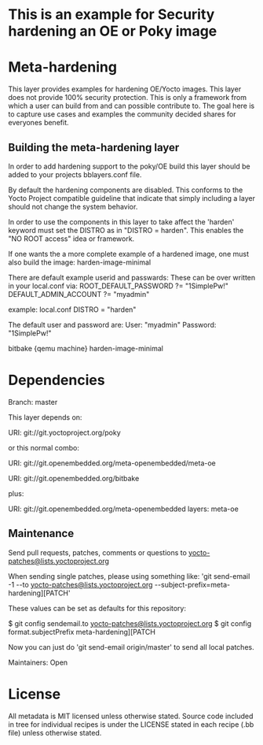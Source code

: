 # This is an example for Security hardening an OE or Poky image


Meta-hardening
=============

This layer provides examples for hardening OE/Yocto images.
This layer does not provide 100% security protection.  This is only 
a framework from which a user can build from and can possible contribute to.
The goal here is to capture use cases and examples the community decided shares for
everyones benefit.

Building the meta-hardening layer
-------------------------------
In order to add hardening support to the poky/OE build this layer should be added
to your projects bblayers.conf file.

By default the hardening components are disabled.  This conforms to the
Yocto Project compatible guideline that indicate that simply including a
layer should not change the system behavior.

In order to use the components in this layer to take affect the  'harden' keyword must
set the DISTRO as in "DISTRO = harden".   This enables the "NO ROOT access" idea or framework.

If one wants the a more complete example of a hardened image, one must also build the image:
harden-image-minimal

There are default example userid and passwards:
These can be over written in your local.conf via:
ROOT_DEFAULT_PASSWORD ?= "1SimplePw!"
DEFAULT_ADMIN_ACCOUNT ?= "myadmin"

example:
local.conf
DISTRO = "harden"

The default user and password are: 
User: "myadmin"
Password: "1SimplePw!"

bitbake {qemu machine} harden-image-minimal

Dependencies
============

Branch: master

This layer depends on:

URI: git://git.yoctoproject.org/poky

or this normal combo: 

URI: git://git.openembedded.org/meta-openembedded/meta-oe

URI: git://git.openembedded.org/bitbake

plus:

URI: git://git.openembedded.org/meta-openembedded
layers: meta-oe


Maintenance
-----------

Send pull requests, patches, comments or questions to yocto-patches@lists.yoctoproject.org

When sending single patches, please using something like:
'git send-email -1 --to yocto-patches@lists.yoctoproject.org --subject-prefix=meta-hardening][PATCH'

These values can be set as defaults for this repository:

$ git config sendemail.to yocto-patches@lists.yoctoproject.org
$ git config format.subjectPrefix meta-hardening][PATCH

Now you can just do 'git send-email origin/master' to send all local patches.

Maintainers:  Open

License
=======

All metadata is MIT licensed unless otherwise stated. Source code included
in tree for individual recipes is under the LICENSE stated in each recipe
(.bb file) unless otherwise stated.
